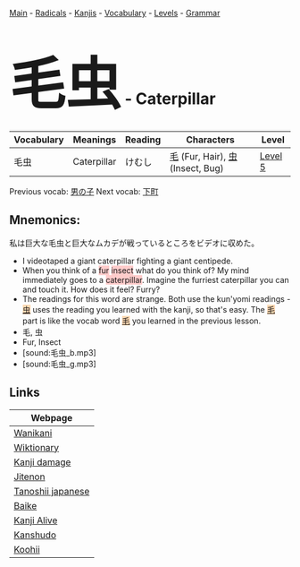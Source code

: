 <style> bigfont {font-size: 100px}</style>
[Main](../README.md) -
[Radicals](../radicals.md) -
[Kanjis](../kanjis.md) -
[Vocabulary](../vocabulary.md) -
[Levels](../levels.md) -
[Grammar](../grammar.md)
# <bigfont> 毛虫</bigfont> - Caterpillar 

| Vocabulary | Meanings | Reading | Characters | Level |
| --- | --- | --- | --- | --- |
| 毛虫 | Caterpillar | けむし |  [毛](../kanjis/毛.md) (Fur, Hair), [虫](../kanjis/虫.md) (Insect, Bug) | [Level 5](../levels/wk_level5.md) |

Previous vocab: [男の子](男の子.md) Next vocab: [下町](下町.md) 

## Mnemonics:
私は巨大な毛虫と巨大なムカデが戦っているところをビデオに収めた。
* I videotaped a giant caterpillar fighting a giant centipede.
* When you think of a <span style="background-color:#ffcccb"> fur</span> <span style="background-color:#ffcccb"> insect</span> what do you think of? My mind immediately goes to a <span style="background-color:#ffcccb"> caterpillar</span>. Imagine the furriest caterpillar you can and touch it. How does it feel? Furry?
* The readings for this word are strange. Both use the kun'yomi readings - <span style="background-color:#fed8b1"> [虫](https://jisho.org/search/虫)</span> uses the reading you learned with the kanji, so that's easy. The <span style="background-color:#fed8b1"> [毛](https://jisho.org/search/毛)</span> part is like the vocab word <span style="background-color:#fed8b1"> [毛](https://jisho.org/search/毛)</span> you learned in the previous lesson.
* 毛, 虫
* Fur, Insect
* [sound:毛虫_b.mp3]
* [sound:毛虫_g.mp3]


## Links 

| Webpage |
| --- |
| [Wanikani          ](https://www.wanikani.com/kanji/毛虫) |
| [Wiktionary        ](https://en.wiktionary.org/wiki/毛虫) |
| [Kanji damage      ](http://www.kanjidamage.com/kanji/search?utf8=✓&q=毛虫) |
| [Jitenon           ](https://jitenon.com/kanji/毛虫) |
| [Tanoshii japanese ](https://www.tanoshiijapanese.com/dictionary/kanji.cfm?k=毛虫) |
| [Baike             ](https://baike.baidu.com/item/毛虫) |
| [Kanji Alive       ](https://app.kanjialive.com/毛虫) |
| [Kanshudo          ](https://www.kanshudo.com/searchmn?q=毛虫) |
| [Koohii            ](https://kanji.koohii.com/study/kanji/毛虫) |
